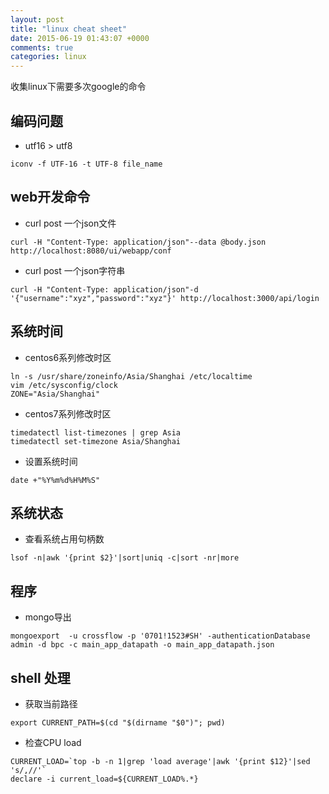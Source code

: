 ```yaml
---
layout: post
title: "linux cheat sheet"
date: 2015-06-19 01:43:07 +0000
comments: true
categories: linux
---
```


收集linux下需要多次google的命令

## 编码问题

* utf16 > utf8

```
iconv -f UTF-16 -t UTF-8 file_name
```

## web开发命令

* curl post 一个json文件

```
curl -H "Content-Type: application/json"--data @body.json http://localhost:8080/ui/webapp/conf
```

* curl post 一个json字符串

```
curl -H "Content-Type: application/json"-d '{"username":"xyz","password":"xyz"}' http://localhost:3000/api/login
```

## 系统时间

* centos6系列修改时区

```
ln -s /usr/share/zoneinfo/Asia/Shanghai /etc/localtime
vim /etc/sysconfig/clock
ZONE="Asia/Shanghai"
```

* centos7系列修改时区

```
timedatectl list-timezones | grep Asia
timedatectl set-timezone Asia/Shanghai
```

* 设置系统时间

```
date +"%Y%m%d%H%M%S"
```

## 系统状态

* 查看系统占用句柄数

```
lsof -n|awk '{print $2}'|sort|uniq -c|sort -nr|more
```

## 程序

* mongo导出

```
mongoexport  -u crossflow -p '0701!1523#SH' -authenticationDatabase admin -d bpc -c main_app_datapath -o main_app_datapath.json
```

## shell 处理

* 获取当前路径

```
export CURRENT_PATH=$(cd "$(dirname "$0")"; pwd)
```

* 检查CPU load

```
CURRENT_LOAD=`top -b -n 1|grep 'load average'|awk '{print $12}'|sed 's/,//'`
declare -i current_load=${CURRENT_LOAD%.*}
```

